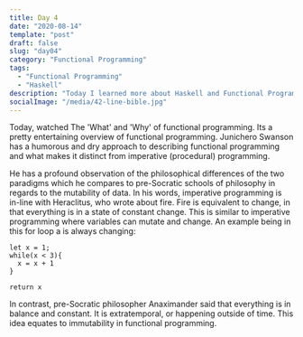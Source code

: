 ```yaml
---
title: Day 4
date: "2020-08-14"
template: "post"
draft: false
slug: "day04"
category: "Functional Programming"
tags:
  - "Functional Programming"
  - "Haskell"
description: "Today I learned more about Haskell and Functional Programming Paradigm."
socialImage: "/media/42-line-bible.jpg"
---
```


Today, watched The 'What' and 'Why' of functional programming. Its a pretty entertaining overview of functional programming. Junichero Swanson has a humorous and dry approach to describing functional programming and what makes it distinct from imperative (procedural) programming. 

He has a profound observation of the philosophical differences of the two paradigms which he compares to pre-Socratic schools of philosophy in regards to the mutability of data. In his words, imperative programming is in-line with Heraclitus, who wrote about fire. Fire is equivalent to change, in that everything is in a state of constant change. This is similar to imperative programming where variables can mutate and change. An example being in this for loop a is always changing:
```
let x = 1;
while(x < 3){
  x = x + 1
}

return x
```

In contrast, pre-Socratic philosopher Anaximander said that everything is in balance and constant. It is extratemporal, or happening outside of time.  This idea equates to immutability in functional programming. 

